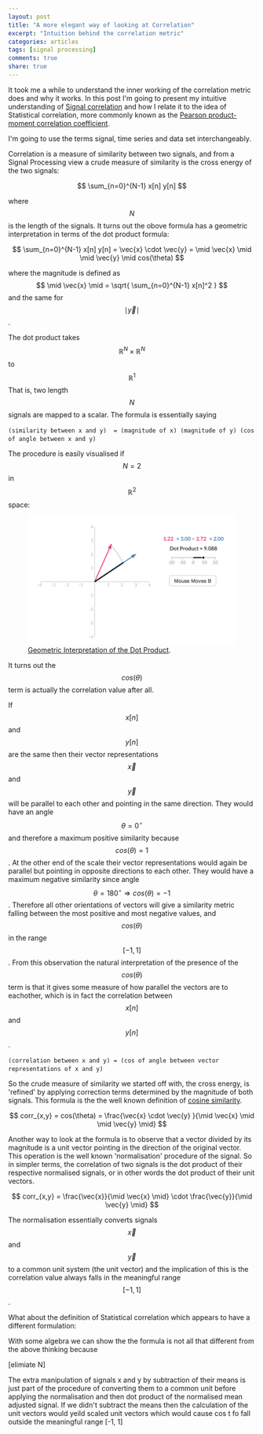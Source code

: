 ```yaml
---
layout: post
title: "A more elegant way of looking at Correlation"
excerpt: "Intuition behind the correlation metric"
categories: articles
tags: [signal processing]
comments: true
share: true
---
```




It took me a while to understand the inner working of the correlation metric does and why it works.  In this post I'm going to present my intuitive understanding of [Signal correlation](http://en.wikipedia.org/wiki/Cross-correlation) and how I relate it to the idea of Statistical correlation, more commonly known as the [Pearson product-moment correlation coefficient](http://en.wikipedia.org/wiki/Pearson_product-moment_correlation_coefficient).

 

I'm going to use the terms signal, time series and data set interchangeably.  

Correlation is a measure of similarity between two signals, and from a Signal Processing view a crude measure of similarity is the cross energy of the two signals:


$$
\sum_{n=0}^{N-1} x[n] y[n]
$$

where $$ N $$ is the length of the signals.  It turns out the obove formula has a geometric interpretation in terms of the dot product formula:

$$
\sum_{n=0}^{N-1} x[n] y[n] = \vec{x} \cdot \vec{y} = \mid  \vec{x} \mid \mid  \vec{y} \mid  cos(\theta) 
$$

where the magnitude is defined as $$ \mid  \vec{x} \mid = \sqrt{ \sum_{n=0}^{N-1} x[n]^2 } $$ and the same for $$\mid \vec{y} \mid $$.

The dot product takes $$ \mathbb{R}^{N} \times \mathbb{R}^{N} $$ to $$ \mathbb{R}^{1} $$ That is, two length $$ N $$ signals are mapped to a scalar.  The formula is essentially saying

`(similarity between x and y)  = (magnitude of x) (magnitude of y) (cos of angle between x and y) `

The procedure is easily visualised if $$N=2$$ in $$\mathbb{R}^{2}$$ space:

<figure>
	<a href="/images/dotProd.png"><img src="/images/dotProd.png" alt="image"></a>
	<figcaption><a href="http://jackschaedler.github.io/circles-sines-signals/dotproduct.html" title="Geometric Interpretation of the Dot Product">Geometric Interpretation of the Dot Product</a>.</figcaption>
</figure>

It turns out the $$cos(\theta) $$ term is actually the correlation value after all.

If $$x[n]$$ and $$y[n]$$ are the same then their vector representations $$\vec{x}$$ and $$\vec{y}$$ will be parallel to each other and pointing in the same direction.  They would have an angle $$\theta = 0^{\circ}$$ and therefore a maximum positive similarity because $$cos(\theta) = 1$$.  At the other end of the scale their vector representations would again be parallel but pointing in opposite directions to each other.  They would have a maximum negative similarity since angle $$\theta = 180^{\circ} \Rightarrow cos(\theta) = -1$$.  Therefore all other orientations of vectors will give a similarity metric falling between the most positive and most negative values, and $$cos(\theta)$$ in the range $$ [-1, 1] $$.  From this observation the natural interpretation of the presence of the $$cos(\theta)$$ term is that it gives some measure of how parallel the vectors are to eachother, which is in fact the correlation between $$x[n]$$ and $$y[n]$$.

`(correlation between x and y) = (cos of angle between vector representations of x and y)`

So the crude measure of similarity we started off with, the cross energy, is 'refined' by applying correction terms determined by the magnitude of both signals. This formula is the the well known definition of [cosine similarity](http://en.wikipedia.org/wiki/Cosine_similarity).

$$
corr_{x,y} = cos(\theta) = \frac{\vec{x} \cdot \vec{y} }{\mid \vec{x} \mid \mid \vec{y} \mid}
$$

Another way to look at the formula is to observe that a vector divided by its magnitude is a unit vector pointing in the direction of the original vector.  This operation is the well known 'normalisation' procedure of the signal.  So in simpler terms, the correlation of two signals is the dot product of their respective normalised signals, or in other words the dot product of their unit vectors.

$$
corr_{x,y} = \frac{\vec{x}}{\mid \vec{x} \mid} \cdot \frac{\vec{y}}{\mid \vec{y} \mid}
$$

The normalisation essentially converts signals $$\vec{x}$$ and $$\vec{y}$$ to a common unit system (the unit vector) and the implication of this is the correlation value always falls in the meaningful range $$[-1, 1]$$.

What about the definition of Statistical correlation which appears to have a different formulation:


With some algebra we can show the the formula is not all that different from the above thinking because



[elimiate N]


The extra manipulation of signals x and y by subtraction of their means is just part of the procedure of converting them to a common unit before applying the normalisation and then dot product of the normalised mean adjusted signal.  If we didn't subtract the means then the calculation of the unit vectors would yeild scaled unit vectors which would cause cos t fo fall outside the meaningful range [-1, 1]










